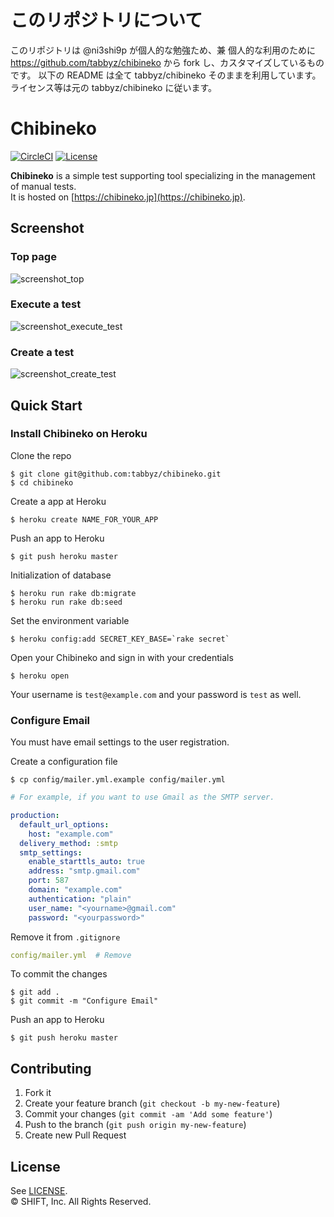 # このリポジトリについて

このリポジトリは @ni3shi9p が個人的な勉強ため、兼 個人的な利用のために https://github.com/tabbyz/chibineko から fork し、カスタマイズしているものです。
以下の README は全て tabbyz/chibineko そのままを利用しています。
ライセンス等は元の tabbyz/chibineko に従います。

# Chibineko
[![CircleCI](https://circleci.com/gh/tabbyz/chibineko.svg?style=shield)](https://circleci.com/gh/tabbyz/chibineko)
[![License](http://img.shields.io/badge/license-MIT-blue.svg?style=flat)](LICENSE)

**Chibineko** is a simple test supporting tool specializing in the management of manual tests.  
It is hosted on [https://chibineko.jp](https://chibineko.jp).


## Screenshot
### Top page
![screenshot_top](https://cloud.githubusercontent.com/assets/15026812/13838533/3930fb0a-ec58-11e5-87d2-07a22a808347.png)

### Execute a test
![screenshot_execute_test](https://cloud.githubusercontent.com/assets/15026812/13838537/3ac1d7fa-ec58-11e5-8d04-5e0a50cfb08e.png)

### Create a test
![screenshot_create_test](https://cloud.githubusercontent.com/assets/15026812/13838540/3cb37fd2-ec58-11e5-92b3-1aa43d3cb41e.png)


## Quick Start
### Install Chibineko on Heroku

Clone the repo

```console
$ git clone git@github.com:tabbyz/chibineko.git
$ cd chibineko
```

Create a app at Heroku

```console
$ heroku create NAME_FOR_YOUR_APP
```

Push an app to Heroku

```console
$ git push heroku master
```

Initialization of database

```console
$ heroku run rake db:migrate
$ heroku run rake db:seed
```

Set the environment variable

```console
$ heroku config:add SECRET_KEY_BASE=`rake secret`
```

Open your Chibineko and sign in with your credentials

```console
$ heroku open
```

Your username is `test@example.com` and your password is `test` as well.


### Configure Email

You must have email settings to the user registration.

Create a configuration file

```console
$ cp config/mailer.yml.example config/mailer.yml
```

```yaml
# For example, if you want to use Gmail as the SMTP server.

production:
  default_url_options:
    host: "example.com"
  delivery_method: :smtp
  smtp_settings:
    enable_starttls_auto: true
    address: "smtp.gmail.com"
    port: 587
    domain: "example.com"
    authentication: "plain"
    user_name: "<yourname>@gmail.com"
    password: "<yourpassword>"
```

Remove it from `.gitignore`

```yaml
config/mailer.yml  # Remove
```

To commit the changes

```console
$ git add .
$ git commit -m "Configure Email"
```

Push an app to Heroku

```console
$ git push heroku master
```


## Contributing
1. Fork it
1. Create your feature branch (`git checkout -b my-new-feature`)
1. Commit your changes (`git commit -am 'Add some feature'`)
1. Push to the branch (`git push origin my-new-feature`)
1. Create new Pull Request


## License
See [LICENSE](LICENSE).  
© SHIFT, Inc. All Rights Reserved.

